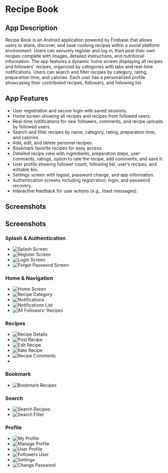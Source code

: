# Recipe Book

## App Description
Recipe Book is an Android application powered by Firebase that allows users to share, discover,
and save cooking recipes within a social platform environment. Users can securely register and log in, 
then post their own recipes complete with images, detailed instructions, and nutritional information. 
The app features a dynamic home screen displaying all recipes and followers' recipes, 
organized by categories with tabs and real-time notifications. Users can search and filter recipes by category,
rating, preparation time, and calories. Each user has a personalized profile showcasing their contributed recipes, followers, and following list.

## App Features
- User registration and secure login with saved sessions.
- Home screen showing all recipes and recipes from followed users.
- Real-time notifications for new followers, comments, and recipe uploads by followed users.
- Search and filter recipes by name, category, rating, preparation time, and calories.
- Add, edit, and delete personal recipes.
- Bookmark favorite recipes for easy access.
- Detailed recipe view with ingredients, preparation steps, user comments, ratings, option to rate the recipe, add comments, and save it.
- User profile showing follower count, following list, user’s recipes, and editable bio.
- Settings screen with logout, password change, and app information.
- Authentication screens including registration, login, and password recovery.
- Interactive feedback for user actions (e.g., toast messages).

## Screenshots
## Screenshots

### Splash & Authentication
- ![Splash Screen](RecipeScreen/splash.jpg)
- ![Register Screen](RecipeScreen/Regestar.jpg)
- ![Login Screen](RecipeScreen/Login.jpg)
- ![Forgot Password Screen](RecipeScreen/ForgotPassword.jpg)

### Home & Navigation
- ![Home Screen](RecipeScreen/Home.jpg)
- ![Recipe Category](RecipeScreen/RecipeCategory.jpg)
- ![Notifications](RecipeScreen/Notifications.jpg)
- ![Notifications List](RecipeScreen/NotificationsList.jpg)
- ![All Followers' Recipes](RecipeScreen/All%20Followers%20Recipe.jpg)

### Recipes
- ![Recipe Details](RecipeScreen/RecipeDetails.jpg)
- ![Post Recipe](RecipeScreen/PostRecipe.jpg)
- ![Edit Recipe](RecipeScreen/EditRecipe.jpg)
- ![Rate Recipe](RecipeScreen/RecipeRate.jpg)
- ![Recipe Comments](RecipeScreen/RecipeComments.jpg)
- 
### Bookmark
- ![Bookmark Recipes](RecipeScreen/RecipeBookMark.jpg)
  
### Search
- ![Search Recipes](RecipeScreen/RecipeSearch.jpg)
- ![Search Filter](RecipeScreen/SearchFilter.jpg)

### Profile
- ![My Profile](RecipeScreen/MyProfile.jpg)
- ![Manage Profile](RecipeScreen/ManageProfile.jpg)
- ![User Profile](RecipeScreen/UserProfile.jpg)
- ![Followers User](RecipeScreen/FolowersUser.jpg)
- ![Settings](RecipeScreen/Settings.jpg)
- ![Change Password](RecipeScreen/ChangePassword.jpg)

